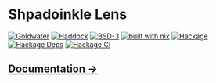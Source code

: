 # Shpadoinkle Lens

[![Goldwater](https://gitlab.com/platonic/shpadoinkle/badges/master/pipeline.svg)](https://gitlab.com/platonic/shpadoinkle)
[![Haddock](https://img.shields.io/badge/haddock-master-informational)](https://shpadoinkle.org/lens)
[![BSD-3](https://img.shields.io/badge/License-BSD%203--Clause-blue.svg)](https://opensource.org/licenses/BSD-3-Clause)
[![built with nix](https://img.shields.io/badge/built%20with-nix-41439a)](https://builtwithnix.org)
[![Hackage](https://img.shields.io/hackage/v/Shpadoinkle-lens.svg)](https://hackage.haskell.org/package/Shpadoinkle-lens)
[![Hackage Deps](https://img.shields.io/hackage-deps/v/Shpadoinkle-lens.svg)](http://packdeps.haskellers.com/reverse/Shpadoinkle-lens)
[![Hackage CI](https://matrix.hackage.haskell.org/api/v2/packages/Shpadoinkle-lens/badge)](https://matrix.hackage.haskell.org/#/package/Shpadoinkle-lens)

## [Documentation ->](https://shpadoinkle.org/packages/lens)
